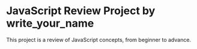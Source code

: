 # JavaScript Review Project by write_your_name
This project is a review of JavaScript concepts, from beginner to advance.